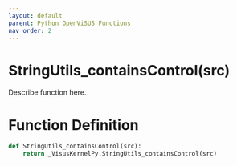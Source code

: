 ```yaml
---
layout: default
parent: Python OpenViSUS Functions
nav_order: 2
---
```


# StringUtils_containsControl(src)

Describe function here.

# Function Definition

```python
def StringUtils_containsControl(src):
    return _VisusKernelPy.StringUtils_containsControl(src)
```
